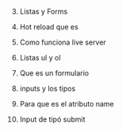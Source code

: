 3. Listas y Forms


1. Hot reload que es 


2. Como funciona live server 


3. Listas ul y ol 


4. Que es un formulario 


5. inputs y los tipos


6. Para que es el atributo name


7. Input de tipó submit 